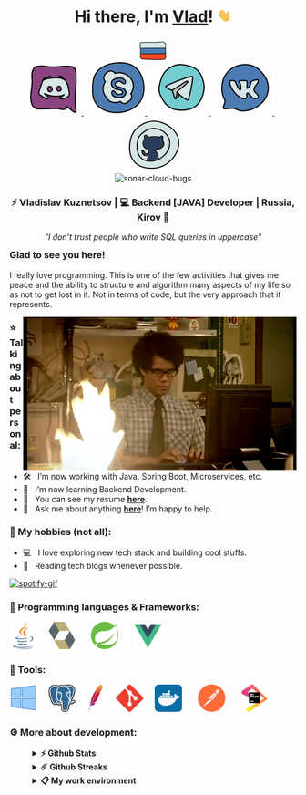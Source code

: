 <!--suppress HtmlDeprecatedAttribute -->
<div align="center">
    <h1>
        Hi there, I'm <a href="https://github.com/Bangerok">Vlad</a>!
        <img alt="Hi!" src="https://raw.githubusercontent.com/Bangerok/Bangerok/master/assets/hand.gif" width="25px">
    </h1>
</div>

<div align="center">
    <a href="https://github.com/Bangerok/Bangerok/blob/master/docs/translations/README_RU.md">
        <img alt="russian-version" src="https://raw.githubusercontent.com/Bangerok/Bangerok/master/assets/languages/russian.png"/>
    </a>
</div>

<div align="center" style="margin-top: -10px">
    <div>
        <a href="https://discord.gg/mBqXgxTM6v">
            <img alt="discord-url" src="https://raw.githubusercontent.com/Bangerok/Bangerok/master/assets/contacts/discord.svg"/>
        </a>&nbsp;&nbsp;
        <a href="https://join.skype.com/invite/mXfIgnyt02Nx">
            <img alt="skype-url" src="https://raw.githubusercontent.com/Bangerok/Bangerok/master/assets/contacts/skype.svg"/>
        </a>&nbsp;&nbsp;
        <a href="https://t.me/Bangerok">
            <img alt="telegram-url" src="https://raw.githubusercontent.com/Bangerok/Bangerok/master/assets/contacts/telegram.svg"/>
        </a>&nbsp;&nbsp;
        <a href="https://vk.com/vladislav_kuznetsov">
            <img alt="vk-url" src="https://raw.githubusercontent.com/Bangerok/Bangerok/master/assets/contacts/vk.svg"/>
        </a>&nbsp;&nbsp;
        <a href="https://github.com/Bangerok">
            <img alt="github-url" src="https://raw.githubusercontent.com/Bangerok/Bangerok/master/assets/contacts/github.svg"/>
        </a>
    </div>
</div>

<div align="center">
    <img src="https://komarev.com/ghpvc/?username=Bangerok&color=1A4730&label=PROFILE+VIEWS" height="25" alt="sonar-cloud-bugs" />
</div>

<div align="center">
    <h3>
        ⚡ Vladislav Kuznetsov | 💻 Backend [JAVA] Developer | Russia, Kirov 🏰 
    </h3>
</div>

<div align="center" style="margin-bottom: -10px">
    <i>"I don’t trust people who write SQL queries in uppercase"</i>
</div>

### Glad to see you here! &nbsp;
I really love programming. This is one of the few activities that gives me peace and the ability to structure and 
algorithm many aspects of my life so as not to get lost in it. Not in terms of code, but the very approach that it 
represents.

<img align="right" alt="profile-gif" src="https://raw.githubusercontent.com/Bangerok/Bangerok/master/assets/profile.gif" />

### ⭐️ Talking about personal:
- 🛠 &nbsp; I’m now working with Java, Spring Boot, Microservices, etc.
- 🚀 &nbsp; I’m now learning Backend Development.
- 🚀 &nbsp; You can see my resume **[here](https://raw.githubusercontent.com/Bangerok/Bangerok/master/docs/resume/%5BENG%5D%20Kuznetsov%20V.A.%20Java%20Developer.pdf)**.
- 💬 &nbsp; Ask me about anything **[here](https://github.com/Bangerok/Bangerok/issues/1)**! I’m happy to help.

### 🌌 My hobbies (not all):
- 💻 &nbsp; I love exploring new tech stack and building cool stuffs.
- 📰 &nbsp; Reading tech blogs whenever possible.

<a href="https://spotify-github-profile.vercel.app/api/view?uid=knao876cqdze6lu78as93r3gz&redirect=true">
    <img alt="spotify-gif" src="https://spotify-github-profile.vercel.app/api/view?uid=knao876cqdze6lu78as93r3gz&cover_image=true&theme=novatorem" />
</a>


### 🔨 Programming languages & Frameworks:
<a href="https://adoptopenjdk.net/" target="_blank"><img src="https://raw.githubusercontent.com/Bangerok/Bangerok/master/assets/technologies/java.svg" alt="java" height="48px"/></a> &nbsp; &nbsp;
<a href="http://hibernate.org/orm/documentation/getting-started/" target="_blank"><img src="https://raw.githubusercontent.com/Bangerok/Bangerok/master/assets/technologies/hibernate.svg" alt="hibernate" height="48px"/></a> &nbsp; &nbsp; &nbsp;
<a href="https://spring.io/guides/gs/spring-boot/" target="_blank"><img src="https://raw.githubusercontent.com/Bangerok/Bangerok/master/assets/technologies/spring.svg" alt="spring" height="48px"/></a> &nbsp; &nbsp; &nbsp;
<a href="https://vuejs.org/v2/guide/" target="_blank"><img src="https://raw.githubusercontent.com/Bangerok/Bangerok/master/assets/technologies/vuejs.svg" alt="vue" height="48px"/></a> &nbsp; &nbsp; &nbsp;

### 🔨 Tools:
<a href="https://www.microsoft.com/ru-ru/software-download/windows10" target="_blank"><img src="https://raw.githubusercontent.com/Bangerok/Bangerok/master/assets/tools/windows-10.svg" alt="windows" height="48px"/></a>  &nbsp; &nbsp;
<a href="https://www.postgresqltutorial.com/postgresql-getting-started/" target="_blank"><img src="https://raw.githubusercontent.com/Bangerok/Bangerok/master/assets/tools/postgres.svg" alt="postgres" height="48px"/></a>  &nbsp;
<a href="https://maven.apache.org/guides/getting-started/" target="_blank"><img src="https://raw.githubusercontent.com/Bangerok/Bangerok/master/assets/tools/maven.svg" alt="maven" height="48px"/></a> &nbsp;
<a href="https://git-scm.com/book/en/v2/Getting-Started-First-Time-Git-Setup" target="_blank"><img src="https://raw.githubusercontent.com/Bangerok/Bangerok/master/assets/tools/git.svg" alt="git" height="48px"/></a> &nbsp; &nbsp;
<a href="https://www.docker.com/get-started" target="_blank"><img src="https://raw.githubusercontent.com/Bangerok/Bangerok/master/assets/tools/docker.svg" alt="docker" height="48px"/></a> &nbsp; &nbsp; &nbsp;
<a href="https://www.postman.com/downloads/" target="_blank"><img src="https://raw.githubusercontent.com/Bangerok/Bangerok/master/assets/tools/postman.svg" alt="postman" height="48px"/></a> &nbsp; &nbsp; &nbsp;
<a href="https://www.jetbrains.com/ru-ru/idea/download/#section=windows" target="_blank"><img src="https://raw.githubusercontent.com/Bangerok/Bangerok/master/assets/tools/jetbrains.svg" alt="jetbrains" height="48px"/></a>


### ⚙️ More about development:
<details style="margin-left: 40px">	
  <summary><b>⚡ Github Stats</b></summary>

  <br />
  <img alt="stats" src="https://github-readme-stats.vercel.app/api?username=Bangerok&theme=dark&show_icons=true&hide_border=true&hide_title=true" />
</details>

<details style="margin-left: 40px">	
  <summary><b>☄️ Github Streaks</b></summary>

  <br />
  <img alt="streaks" src="https://github-readme-streak-stats.herokuapp.com/?user=Bangerok&hide_border=true&theme=dark" />
</details>

<details style="margin-left: 40px">	
  <summary><b>📋 My work environment</b></summary>
    <br />
  	<ul>
	    <li><b>PC:</b> CPU - R5 3600; RAM - 16GB; ROM - SSD 256GB;</li>
  	    <li><b>Browser:</b> Google Chrome;</li>
	    <li><b>IDE:</b> Intellij Idea - the best editor out there;</li>
	    <li><b>Studying to stay informed:</b> Google search, Books, Habr, Baeldung and Youtube.</li>
	</ul>	
</details>